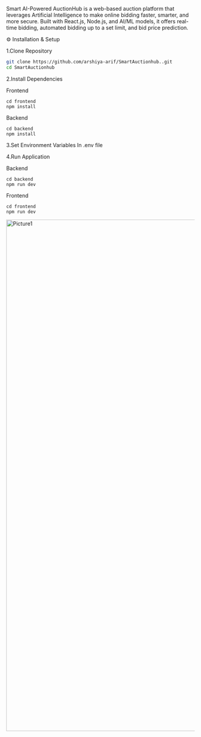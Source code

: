 Smart AI-Powered AuctionHub is a web-based auction platform that leverages Artificial Intelligence to make online bidding faster, smarter, and more secure. Built with React.js, Node.js, and AI/ML models, it offers real-time bidding, automated bidding up to a set limit, and bid price prediction.


⚙ Installation & Setup

1.Clone Repository
```bash
git clone https://github.com/arshiya-arif/SmartAuctionhub..git
cd SmartAuctionhub
```
2.Install Dependencies

Frontend
```
cd frontend
npm install
```
Backend
```
cd backend
npm install
```

3.Set Environment Variables
In .env file


4.Run Application

Backend
```
cd backend
npm run dev
```
Frontend
```
cd frontend
npm run dev
```



<img width="1956" height="1368" alt="Picture1" src="https://github.com/user-attachments/assets/8ee2d210-0c1d-4685-9f04-e0d7724b23cb" />

